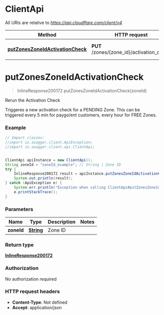 # ClientApi

All URIs are relative to *https://api.cloudflare.com/client/v4*

Method | HTTP request | Description
------------- | ------------- | -------------
[**putZonesZoneIdActivationCheck**](ClientApi.md#putZonesZoneIdActivationCheck) | **PUT** /zones/{zone_id}/activation_check | Rerun the Activation Check

<a name="putZonesZoneIdActivationCheck"></a>
# **putZonesZoneIdActivationCheck**
> InlineResponse200172 putZonesZoneIdActivationCheck(zoneId)

Rerun the Activation Check

Triggeres a new activation check for a PENDING Zone. This can be triggered every 5 min for paygo/ent customers, every hour for FREE Zones.

### Example
```java
// Import classes:
//import io.swagger.client.ApiException;
//import io.swagger.client.api.ClientApi;


ClientApi apiInstance = new ClientApi();
String zoneId = "zoneId_example"; // String | Zone ID
try {
    InlineResponse200172 result = apiInstance.putZonesZoneIdActivationCheck(zoneId);
    System.out.println(result);
} catch (ApiException e) {
    System.err.println("Exception when calling ClientApi#putZonesZoneIdActivationCheck");
    e.printStackTrace();
}
```

### Parameters

Name | Type | Description  | Notes
------------- | ------------- | ------------- | -------------
 **zoneId** | [**String**](.md)| Zone ID |

### Return type

[**InlineResponse200172**](InlineResponse200172.md)

### Authorization

No authorization required

### HTTP request headers

 - **Content-Type**: Not defined
 - **Accept**: application/json

